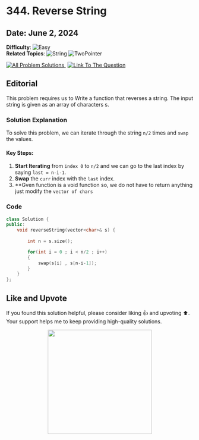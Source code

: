 # 344. Reverse String

## **Date**: June 2, 2024
**Difficulty**: ![Easy](https://img.shields.io/badge/Easy-Green)  
**Related Topics**: ![String](https://img.shields.io/badge/String-blue) ![TwoPointer](https://img.shields.io/badge/TwoPointer-blue)

<p align="left">
  <a href="https://github.com/Hasheditz/Leetcode-CSES-GFG-Codeforces-Coding-Solutions?tab=readme-ov-file#score-of-a-string" style="margin-right: 5px;">
    <img src="https://img.shields.io/badge/All%20Problem%20Solutions-green" alt="All Problem Solutions">
  </a>
  <a href="https://leetcode.com/problems/reverse-string/">
    <img src="https://img.shields.io/badge/Link%20To%20The%20Question-blue" alt="Link To The Question">
  </a>
</p>

## Editorial

This problem requires us to Write a function that reverses a string. The input string is given as an array of characters s.

### Solution Explanation

To solve this problem, we can iterate through the string `n/2` times and `swap` the values.

#### Key Steps:
1. **Start Iterating** from `index 0` to `n/2` and we can go to the  last index by saying `last = n-i-1`.
2. **Swap** the `curr` index with the `last` index.
3. **Gven function is a void function so, we do not have to return anything just modify the `vector of chars`

### Code

```cpp
class Solution {
public:
    void reverseString(vector<char>& s) {
        
        int n = s.size();

        for(int i = 0 ; i < n/2 ; i++)
        {
            swap(s[i] , s[n-i-1]);
        }
    }
};
```
## Like and Upvote

If you found this solution helpful, please consider liking 👍 and upvoting ⬆️. Your support helps me to keep providing high-quality solutions.

<p align="center">
  <img src="https://preview.redd.it/petition-to-change-the-upvote-and-downvote-button-to-like-v0-jbrdq402054c1.jpg?width=640&crop=smart&auto=webp&s=8225d21c98a245f44fd6c1f74a4c6c67f0061f25" width="280">
</p>
